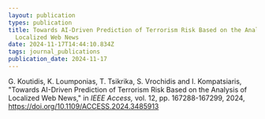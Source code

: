 ```yaml
---
layout: publication
types: publication
title: Towards AI-Driven Prediction of Terrorism Risk Based on the Analysis of
  Localized Web News
date: 2024-11-17T14:44:10.834Z
tags: journal_publications
publication_date: 2024-11-17
---
```

<!--StartFragment-->

G. Koutidis, K. Loumponias, T. Tsikrika, S. Vrochidis and I. Kompatsiaris, "Towards AI-Driven Prediction of Terrorism Risk Based on the Analysis of Localized Web News," in *IEEE Access,* vol. 12, pp. 167288-167299, 2024, <https://doi.org/10.1109/ACCESS.2024.3485913>

<!--EndFragment-->